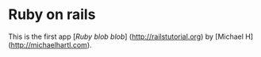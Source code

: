 # Ruby on rails

This is the first app
[*Ruby blob blob*] (http://railstutorial.org) by [Michael H] (http://michaelhartl.com).
